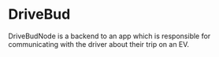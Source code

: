 # DriveBud

DriveBudNode is a backend to an app which is responsible for communicating with the driver about their trip on an EV.
